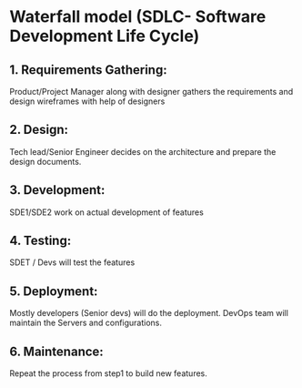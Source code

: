 # Waterfall model (SDLC- Software Development Life Cycle)

## 1. Requirements Gathering:

Product/Project Manager along with designer gathers the requirements and design wireframes with help of designers

## 2. Design:

Tech lead/Senior Engineer decides on the architecture and prepare the design documents.

## 3. Development:

SDE1/SDE2 work on actual development of features

## 4. Testing:

SDET / Devs will test the features

## 5. Deployment:

Mostly developers (Senior devs) will do the deployment. DevOps team will maintain the Servers and configurations.

## 6. Maintenance:

Repeat the process from step1 to build new features.
